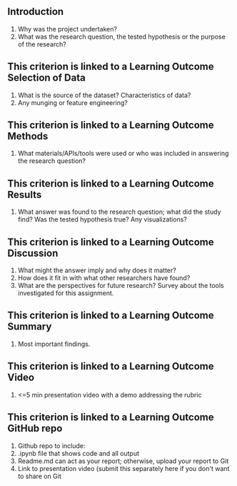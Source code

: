 ## Introduction
1. Why was the project undertaken?
2. What was the research question, the tested hypothesis or the purpose of the research?
	
## This criterion is linked to a Learning Outcome Selection of Data
1. What is the source of the dataset? Characteristics of data?
2. Any munging or feature engineering?

## This criterion is linked to a Learning Outcome Methods
1. What materials/APIs/tools were used or who was included in answering the research question?
	
## This criterion is linked to a Learning Outcome Results
1. What answer was found to the research question; what did the study find? Was the tested hypothesis true? Any visualizations?

## This criterion is linked to a Learning Outcome Discussion
1. What might the answer imply and why does it matter?
2. How does it fit in with what other researchers have found? 
3. What are the perspectives for future research? Survey about the tools investigated for this assignment.

## This criterion is linked to a Learning Outcome Summary
1. Most important findings.
	
## This criterion is linked to a Learning Outcome Video
1. <=5 min presentation video with a demo addressing the rubric

## This criterion is linked to a Learning Outcome GitHub repo
1. Github repo to include:
2. .ipynb file that shows code and all output
3. Readme.md can act as your report; otherwise, upload your report to Git
4. Link to presentation video (submit this separately here if you don't want to share on Git

